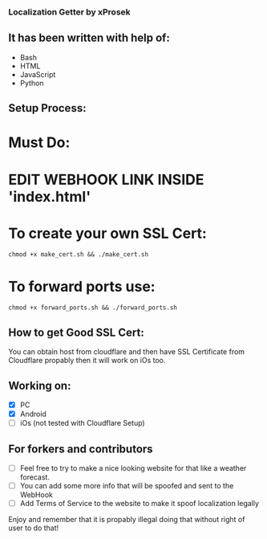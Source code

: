 ### Localization Getter by xProsek

## It has been written with help of:

- Bash
- HTML
- JavaScript
- Python

## Setup Process:

# Must Do:

# EDIT WEBHOOK LINK INSIDE 'index.html'

# To create your own SSL Cert: 
```chmod +x make_cert.sh && ./make_cert.sh```

# To forward ports use:
```chmod +x forward_ports.sh && ./forward_ports.sh```

## How to get Good SSL Cert:

You can obtain host from cloudflare and then have SSL Certificate from Cloudflare
propably then it will work on iOs too.

## Working on:

- [x] PC
- [x] Android
- [ ] iOs (not tested with Cloudflare Setup)

## For forkers and contributors

- [ ] Feel free to try to make a nice looking website for that like a weather forecast.
- [ ] You can add some more info that will be spoofed and sent to the WebHook
- [ ] Add Terms of Service to the website to make it spoof localization legally

Enjoy and remember that it is propably illegal doing that without right of user to do that! 
